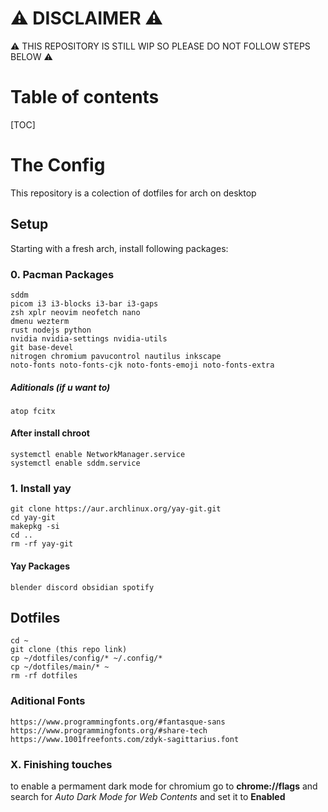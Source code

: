# ⚠ DISCLAIMER ⚠
⚠ THIS REPOSITORY IS STILL WIP SO PLEASE DO NOT FOLLOW STEPS BELOW ⚠

# Table of contents
[TOC]

# The Config
This repository is a colection of dotfiles for arch on desktop 

## Setup
Starting with a fresh arch, install following packages:
### 0. Pacman Packages
```
sddm 
picom i3 i3-blocks i3-bar i3-gaps 
zsh xplr neovim neofetch nano 
dmenu wezterm 
rust nodejs python 
nvidia nvidia-settings nvidia-utils 
git base-devel 
nitrogen chromium pavucontrol nautilus inkscape 
noto-fonts noto-fonts-cjk noto-fonts-emoji noto-fonts-extra
```
##### Aditionals (if u want to)
```
atop fcitx
```
#### After install chroot
```
systemctl enable NetworkManager.service
systemctl enable sddm.service
``` 
### 1. Install yay
```
git clone https://aur.archlinux.org/yay-git.git
cd yay-git
makepkg -si
cd ..
rm -rf yay-git
```
#### Yay Packages
```
blender discord obsidian spotify 
```
## Dotfiles
```
cd ~
git clone (this repo link)
cp ~/dotfiles/config/* ~/.config/*
cp ~/dotfiles/main/* ~
rm -rf dotfiles
```
### Aditional Fonts
```
https://www.programmingfonts.org/#fantasque-sans
https://www.programmingfonts.org/#share-tech
https://www.1001freefonts.com/zdyk-sagittarius.font
```

### X. Finishing touches
to enable a permament dark mode for chromium go to **chrome://flags** and search for *Auto Dark Mode for Web Contents* and set it to **Enabled**
